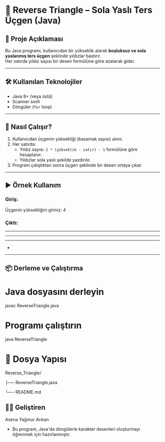 # 🔺 Reverse Triangle – Sola Yaslı Ters Üçgen (Java)

## 📌 Proje Açıklaması
Bu Java programı, kullanıcıdan bir yükseklik alarak **boşluksuz ve sola yaslanmış ters üçgen** şeklinde yıldızlar bastırır.  
Her satırda yıldız sayısı bir desen formülüne göre azalarak gider.

---

## 🛠️ Kullanılan Teknolojiler
- Java 8+ (veya üstü)
- Scanner sınıfı
- Döngüler (`for` loop)

---

## 🚀 Nasıl Çalışır?

1. Kullanıcıdan üçgenin yüksekliği (basamak sayısı) alınır.
2. Her satırda:
    - Yıldız sayısı: `2 * (yükseklik - satır) - 1` formülüne göre hesaplanır.
    - Yıldızlar sola yaslı şekilde yazdırılır.
3. Program çalıştıktan sonra üçgen şeklinde bir desen ortaya çıkar.

---

## ▶️ Örnek Kullanım

### Giriş:
Üçgenin yüksekliğini giriniz: 4


### Çıktı:

*******
*****
***
*


---

## 📦 Derleme ve Çalıştırma


# Java dosyasını derleyin
javac ReverseTriangle.java

# Programı çalıştırın
java ReverseTriangle

# 📁 Dosya Yapısı

Reverse_Triangle/

├── ReverseTriangle.java

└── README.md

## 🧑‍💻 Geliştiren
Asena Yağmur Arıkan
* Bu program, Java'da döngülerle karakter desenleri oluşturmayı öğrenmek için hazırlanmıştır.
